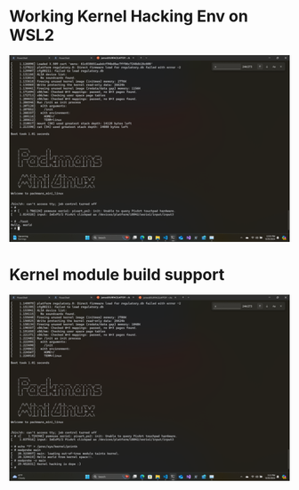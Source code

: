 # Working Kernel Hacking Env on WSL2

![Minimal kernel hacking env booted using qemu on WSL2!](image-1.png)

# Kernel module build support
![External Kernel Module Support](image-2.png)